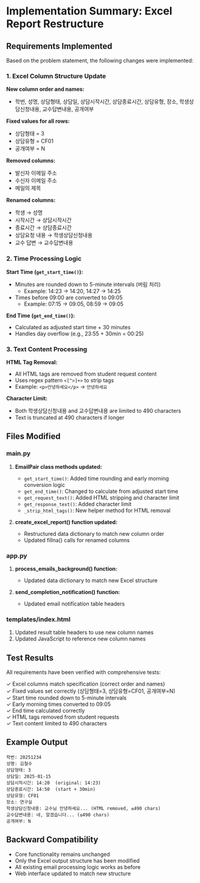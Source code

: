 # Implementation Summary: Excel Report Restructure

## Requirements Implemented

Based on the problem statement, the following changes were implemented:

### 1. Excel Column Structure Update

**New column order and names:**
- 학번, 성명, 상담형태, 상담일, 상담시작시간, 상담종료시간, 상담유형, 장소, 학생상담신청내용, 교수답변내용, 공개여부

**Fixed values for all rows:**
- 상담형태 = 3
- 상담유형 = CF01
- 공개여부 = N

**Removed columns:**
- 발신자 이메일 주소
- 수신자 이메일 주소
- 메일의 제목

**Renamed columns:**
- 학생 → 성명
- 시작시간 → 상담시작시간
- 종료시간 → 상담종료시간
- 상담요청 내용 → 학생상담신청내용
- 교수 답변 → 교수답변내용

### 2. Time Processing Logic

**Start Time (`get_start_time()`):**
- Minutes are rounded down to 5-minute intervals (버림 처리)
  - Example: 14:23 → 14:20, 14:27 → 14:25
- Times before 09:00 are converted to 09:05
  - Example: 07:15 → 09:05, 08:59 → 09:05

**End Time (`get_end_time()`):**
- Calculated as adjusted start time + 30 minutes
- Handles day overflow (e.g., 23:55 + 30min = 00:25)

### 3. Text Content Processing

**HTML Tag Removal:**
- All HTML tags are removed from student request content
- Uses regex pattern `<[^>]+>` to strip tags
- Example: `<p>안녕하세요</p>` → `안녕하세요`

**Character Limit:**
- Both 학생상담신청내용 and 교수답변내용 are limited to 490 characters
- Text is truncated at 490 characters if longer

## Files Modified

### main.py
1. **EmailPair class methods updated:**
   - `get_start_time()`: Added time rounding and early morning conversion logic
   - `get_end_time()`: Changed to calculate from adjusted start time
   - `get_request_text()`: Added HTML stripping and character limit
   - `get_response_text()`: Added character limit
   - `_strip_html_tags()`: New helper method for HTML removal

2. **create_excel_report() function updated:**
   - Restructured data dictionary to match new column order
   - Updated fillna() calls for renamed columns

### app.py
1. **process_emails_background() function:**
   - Updated data dictionary to match new Excel structure

2. **send_completion_notification() function:**
   - Updated email notification table headers

### templates/index.html
1. Updated result table headers to use new column names
2. Updated JavaScript to reference new column names

## Test Results

All requirements have been verified with comprehensive tests:

✓ Excel columns match specification (correct order and names)  
✓ Fixed values set correctly (상담형태=3, 상담유형=CF01, 공개여부=N)  
✓ Start time rounded down to 5-minute intervals  
✓ Early morning times converted to 09:05  
✓ End time calculated correctly  
✓ HTML tags removed from student requests  
✓ Text content limited to 490 characters  

## Example Output

```
학번: 20251234
성명: 김철수
상담형태: 3
상담일: 2025-01-15
상담시작시간: 14:20  (original: 14:23)
상담종료시간: 14:50  (start + 30min)
상담유형: CF01
장소: 연구실
학생상담신청내용: 교수님 안녕하세요... (HTML removed, ≤490 chars)
교수답변내용: 네, 알겠습니다... (≤490 chars)
공개여부: N
```

## Backward Compatibility

- Core functionality remains unchanged
- Only the Excel output structure has been modified
- All existing email processing logic works as before
- Web interface updated to match new structure
